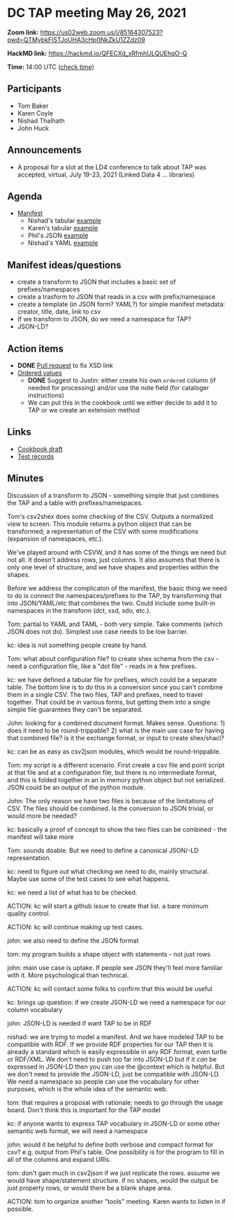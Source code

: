 # DC TAP meeting May 26, 2021

**Zoom link:** https://us02web.zoom.us/j/85164307523?pwd=QTMybkFlSTJoUHA3cHp0NkZkU1ZZdz09

**HackMD link:** https://hackmd.io/QFECXd_xRfmhULQUEhqO-Q

**Time:** 14:00 UTC ([check time](https://www.timeanddate.com/worldclock/fixedtime.html?msg=DC+TAP&iso=20210526T14&p1=%3A&ah=1))



## Participants
* Tom Baker
* Karen Coyle
* Nishad Thalhath
* John Huck

## Announcements
* A proposal for a slot at the LD4 conference to talk about TAP was accepted, virtual,  July 19-23, 2021 (Linked Data 4 ... libraries)

## Agenda

* [Manifest](https://github.com/dcmi/dctap/issues/16)
    * Nishad's tabular [example](https://github.com/dcmi/dctap/issues/16#issuecomment-835835598)
    * Karen's tabular [example](https://github.com/dcmi/dctap/issues/16#issuecomment-835838994)
    * Phil's JSON [example](https://github.com/dcmi/dctap/issues/16#issuecomment-836837419)
    * Nishad's YAML [example](https://github.com/dcmi/dctap/issues/16#issuecomment-846372392)

## Manifest ideas/questions
* create a transform to JSON that includes a basic set of prefixes/namespaces
* create a trasform to JSON that reads in a csv with prefix/namespace
* create a template (in JSON form? YAML?) for simple manifest metadata: creator, title, date, link to csv
* If we transform to JSON, do we need a namespace for TAP?
* JSON-LD?

## Action items

* **DONE** [Pull request](https://github.com/dcmi/dctap/pull/27) to fix XSD link 
* [Ordered values](https://github.com/dcmi/dctap/issues/14)
    * **DONE** Suggest to Justin: either create his own `ordered` column (if needed for processing) and/or use the note field (for cataloger instructions)
    * We can put this in the cookbook until we either decide to add it to TAP or we create an extension method

## Links

* [Cookbook draft](https://hackmd.io/V3LGdBdxTrOid57M2wJUlw) 
* [Test records](https://github.com/dcmi/dctap/tree/main/tests)

## Minutes

Discussion of a transform to JSON - something simple that just combines the TAP and a table with prefixes/namespaces.

Tom's csv2shex does some checking of the CSV. Outputs a normalized view to screen. This module returns a python object that can be transformed; a representation of the CSV with some modifications (expansion of namespaces, etc.).

We've played around with CSVW, and it has some of the things we need but not all. It doesn't address rows, just columns. It also assumes that there is only one level of structure, and we have shapes and properties within the shapes.

Before we address the complicaton of the manifest, the basic thing we need to do is connect the namespaces/prefixes to the TAP, by transforming that into JSON/YAML/etc that combines the two. Could include some built-in namespaces in the transform (dct, xsd, sdo, etc.).

Tom: partial to YAML and TAML - both very simple. Take comments (which JSON does not do). Simplest use case needs to be low barrier.

kc: idea is not something people create by hand.

Tom: what about configuration file? to create shex schema from the csv - need a configuration file, like a "dot file" - reads in a few prefixes.

kc: we have defined a tabular file for prefixes, which could be a separate table. The bottom line is to do this in a conversion since you can't combine them in a single CSV. The two files, TAP and prefixes, need to travel together. That could be in various forms, but getting them into a single simple file guarantees they can't be separated.

John: looking for a combined document format. Makes sense. Questions: 1) does it need to be round-trippable? 2) what is the main use case for having that combined file? is it the exchange format, or input to create shex/shacl?

kc: can be as easy as csv2json modules, which would be round-trippable. 

Tom: my script is a different scenario. First create a csv file and point script at that file and at a configuration file, but there is no intermediate format, and this is folded together in an in memory python object but not serialized. JSON could be an output of the python module.

John: The only reason we have two files is because of the limitations of CSV. The files should be combined. Is the conversion to JSON trivial, or would more be needed?

kc: basically a proof of concept to show the two files can be combined - the manifest will take more

Tom: sounds doable. But we need to define a canonical JSON/-LD representation. 

kc: need to figure out what checking we need to do, mainly structural. Maybe use some of the test cases to see what happens.

kc: we need a list of what has to be checked.

ACTION: kc will start a github issue to create that list. a bare minimum quality control.

ACTION: kc will continue making up test cases.

john: we also need to define the JSON format

tom: my program builds a shape object with statements - not just rows

john: main use case is uptake. If people see JSON they'll feel more familiar with it. More psychological than technical.

ACTION: kc will contact some folks to confirm that this would be useful

kc: brings up question: if we create JSON-LD we need a namespace for our column vocabulary

john: JSON-LD is needed if want TAP to be in RDF

nishad: we are trying to model a manifest. And we have modeled TAP to be compatible with RDF. If we provide RDF properties for our TAP then it is already a standard which is easily expressible in any RDF format, even turtle or RDF/XML. We don't need to push too far into JSON-LD but if it *can* be expressed in JSON-LD then you can use the @context which is helpful. But we don't need to provide the JSON-LD, just be compatible with JSON-LD. We need a namespace so people can use the vocabulary for other purposes, which is the whole idea of the semantic web.

tom: that requires a proposal with rationale; needs to go through the usage board. Don't think this is important for the TAP model

kc: if anyone wants to express TAP vocabulary in JSON-LD or some other semantic web format, we will need a namespace

john: would it be helpful to define both verbose and compact format for csv? e.g. output from Phil's table. One possibility is for the program to fill in all of the columns and expand URIs.

tom: don't gain much in csv2json if we just replicate the rows. assume we would have shape/statement structure. if no shapes, would the output be just property rows, or would there be a blank shape area. 

ACTION: tom to organize another "tools" meeting. Karen wants to listen in if possible.








